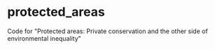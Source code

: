 # protected_areas
Code for "Protected areas: Private conservation and the other side of environmental inequality"
